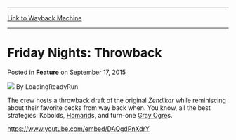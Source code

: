 
---
[Link to Wayback Machine](https://web.archive.org/web/20150920005756/http://magic.wizards.com/en/articles/archive/feature/friday-nights-throwback-2015-09-17)

[_metadata_:author]:- "LoadingReadyRun"
[_metadata_:description]:- "The crew hosts a throwback draft of the original Zendikar while reminiscing about their favorite decks from way back when."
[_metadata_:generator]:- "Drupal 7 (http://drupal.org)"
[_metadata_:publish_date]:- "2015-09-17"
[_metadata_:title]:- "Friday Nights: Throwback"
[_metadata_:wayback_capture_timestamp]:- "2015-09-20 00:57:56+00:00"
[_metadata_:wayback_raw_url]:- "https://web.archive.org/web/20150920005756id_/http://magic.wizards.com/en/articles/archive/feature/friday-nights-throwback-2015-09-17"
[_metadata_:wayback_url]:- "http://magic.wizards.com/en/articles/archive/feature/friday-nights-throwback-2015-09-17"
---


Friday Nights: Throwback
========================



 Posted in **Feature**
 on September 17, 2015 






![](https://media.magic.wizards.com/styles/auth_small/public/images/person/lrrbiopic.png)
By LoadingReadyRun










The crew hosts a throwback draft of the original *Zendikar* while reminiscing about their favorite decks from way back when. You know, all the best strategies: Kobolds, [Homarid](http://gatherer.wizards.com/Pages/Card/Details.aspx?name=Homarid)s, and turn-one [Gray Ogre](http://gatherer.wizards.com/Pages/Card/Details.aspx?name=Gray+Ogre)s.


<https://www.youtube.com/embed/DAQgdPnXdrY>







